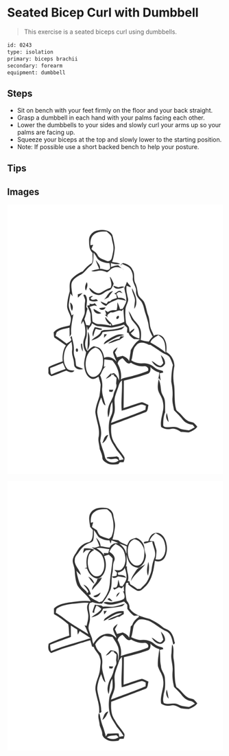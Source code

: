 # Seated Bicep Curl with Dumbbell

> This exercise is a seated biceps curl using dumbbells.

``` 
id: 0243 
type: isolation 
primary: biceps brachii 
secondary: forearm 
equipment: dumbbell 
``` 


## Steps


 - Sit on bench with your feet firmly on the floor and your back straight.
 - Grasp a dumbbell in each hand with your palms facing each other.
 - Lower the dumbbells to your sides and slowly curl your arms up so your palms are facing up.
 - Squeeze your biceps at the top and slowly lower to the starting position.
 - Note: If possible use a short backed bench to help your posture.

## Tips



## Images

![](./../svg/0243-relaxation.svg "")

![](./../svg/0243-tension.svg "")

